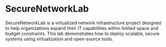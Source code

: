 # SecureNetworkLab
SecureNetworkLab is a virtualized network infrastructure project designed to help organizations expand their IT capabilities within limited space and budget constraints. This lab demonstrates how to deploy scalable, secure systems using virtualization and open-source tools.
